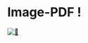 # Image-PDF !
[![👀](https://telegra.ph/file/0f13fff757a337024ca32.jpg)](https://t.me/image2pdfRoBot)
